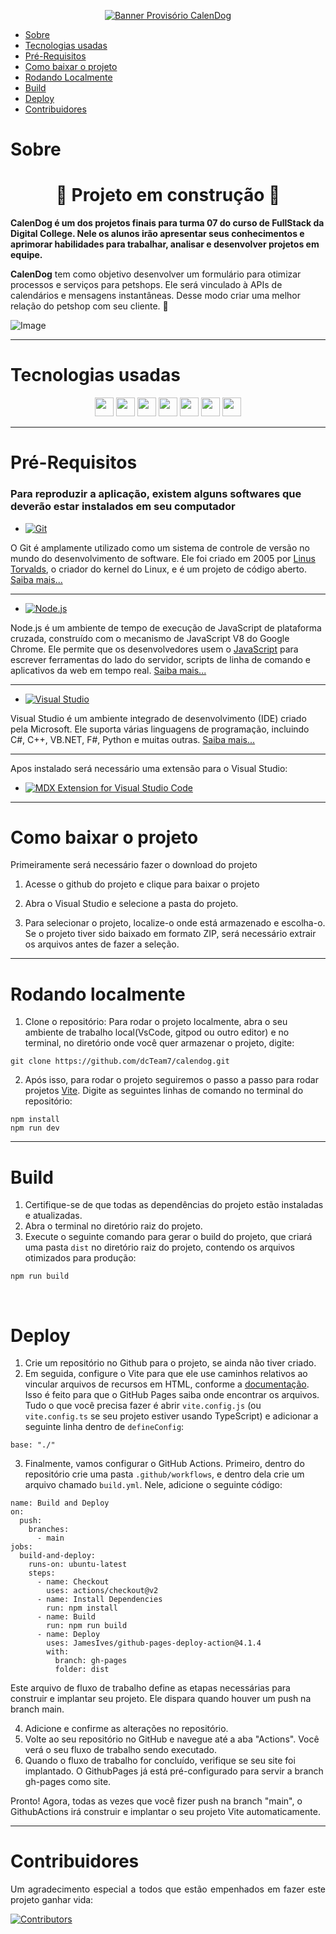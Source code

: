 <p align="center">
  <a href="https://docusaurus.io"><img src="https://user-images.githubusercontent.com/55944691/231309283-e9935db0-f345-4bd0-88a4-9629eb213f5c.png" alt="Banner Provisório CalenDog"></a>
</p>

- [Sobre](#sobre)
- [Tecnologias usadas](#tecnologias-usadas)
- [Pré-Requisitos](#pré-requisitos)
- [Como baixar o projeto](#como-baixar-o-projeto)
- [Rodando Localmente](#rodando-localmente)
- [Build](#build)
- [Deploy](#deploy)
- [Contribuidores](#contribuidores)

# Sobre

<div>
  <h1 align="center">🚧 Projeto em construção 🚧</h1>
 
  **CalenDog é um dos projetos finais para turma 07 do curso de FullStack da Digital College. Nele os alunos irão apresentar seus conhecimentos e aprimorar habilidades para trabalhar, analisar e desenvolver projetos em equipe.**
  
  <p>
    <strong>CalenDog</strong> tem como objetivo desenvolver um formulário para otimizar processos e serviços para petshops.
Ele será vinculado à APIs de calendários e mensagens instantâneas. Desse modo criar uma melhor relação do petshop 
com seu cliente. 📆 
  </p>

![Image](https://user-images.githubusercontent.com/112489062/230792165-150fe0bf-cb3a-4b52-85fd-d48ee38e206f.svg)

</div>

---

# Tecnologias usadas

<div align="center">
<img src="https://user-images.githubusercontent.com/25181517/192108891-d86b6220-e232-423a-bf5f-90903e6887c3.png" height="30em"/>
<img src="https://user-images.githubusercontent.com/25181517/192108372-f71d70ac-7ae6-4c0d-8395-51d8870c2ef0.png" height="30em"/>
<img src="https://user-images.githubusercontent.com/25181517/183890598-19a0ac2d-e88a-4005-a8df-1ee36782fde1.png" height="30em"/>
<img src="https://user-images.githubusercontent.com/25181517/183897015-94a058a6-b86e-4e42-a37f-bf92061753e5.png" height="30em"/>
<img src="https://github.com/storybookjs.png" height="30em"/>
<img src="https://user-images.githubusercontent.com/25181517/189715289-df3ee512-6eca-463f-a0f4-c10d94a06b2f.png" height="30em"/>
<img src="https://github.com/mdx-js.png" height="30em"/>
</div>

---

# Pré-Requisitos

### Para reproduzir a aplicação, existem alguns softwares que deverão estar instalados em seu computador

- [![Git](https://img.shields.io/badge/Git-Repository-orange.svg)](https://git-scm.com/)

O Git é amplamente utilizado como um sistema de controle de versão no mundo do desenvolvimento de software. Ele foi criado em 2005 por <a href="https://github.com/torvalds">Linus Torvalds</a>, o criador do kernel do Linux, e é um projeto de código aberto. <a href="https://git-scm.com/book/pt-br/v2/Come%C3%A7ando-Uma-Breve-Hist%C3%B3ria-do-Git">Saiba mais...</a>

---

- [![Node.js](https://img.shields.io/badge/Node.js-Download-brightgreen)](https://nodejs.org/en/download/)

Node.js é um ambiente de tempo de execução de JavaScript de plataforma cruzada, construído com o mecanismo de JavaScript V8 do Google Chrome. Ele permite que os desenvolvedores usem o <a href="https://github.com/topics/javascript">JavaScript</a> para escrever ferramentas do lado do servidor, scripts de linha de comando e aplicativos da web em tempo real. <a href="https://pt.wikipedia.org/wiki/Node.js">Saiba mais...</a>

---

- [![Visual Studio](https://img.shields.io/badge/Visual%20Studio-Download-blue.svg)](https://visualstudio.microsoft.com/downloads/)

Visual Studio é um ambiente integrado de desenvolvimento (IDE) criado pela Microsoft. Ele suporta várias linguagens de programação, incluindo C#, C++, VB.NET, F#, Python e muitas outras. <a href="https://learn.microsoft.com/pt-br/visualstudio/get-started/visual-studio-ide?view=vs-2022">Saiba mais...</a>

---

Apos instalado será necessário uma extensão para o Visual Studio:

- [![MDX Extension for Visual Studio Code](https://img.shields.io/visual-studio-marketplace/v/silvenon.mdx?label=MDX%20Extension&color=blue)](https://marketplace.visualstudio.com/items?itemName=silvenon.mdx)

---

# Como baixar o projeto

Primeiramente será necessário fazer o download do projeto

1. Acesse o github do projeto e clique para baixar o projeto

2. Abra o Visual Studio e selecione a pasta do projeto.

3. Para selecionar o projeto, localize-o onde está armazenado e escolha-o. Se o projeto tiver sido baixado em formato ZIP, será necessário extrair os arquivos antes de fazer a seleção.

<hr>

# Rodando localmente

1. Clone o repositório: 
  Para rodar o projeto localmente, abra o seu ambiente de trabalho local(VsCode, gitpod ou outro editor) e no terminal, no diretório onde você quer armazenar o projeto, digite:  
  ```suggestion
  git clone https://github.com/dcTeam7/calendog.git
  ``` 
2. Após isso, para rodar o projeto seguiremos o passo a passo para rodar projetos [Vite](https://pt.vitejs.dev/guide/#scaffolding-your-first-vite-project). Digite as seguintes linhas de comando no terminal do repositório:
```suggestion
npm install
npm run dev
```

<hr>

# Build

1. Certifique-se de que todas as dependências do projeto estão instaladas e atualizadas.
2. Abra o terminal no diretório raiz do projeto.
3. Execute o seguinte comando para gerar o build do projeto, que criará uma pasta `dist` no diretório raiz do projeto, contendo os arquivos otimizados para produção:

```suggestion
npm run build
```

<br>

# Deploy


1. Crie um repositório no Github para o projeto, se ainda não tiver criado.
2. Em seguida, configure o Vite para que ele use caminhos relativos ao vincular arquivos de recursos em HTML, conforme a [documentação](https://pt.vitejs.dev/config/shared-options.html). Isso é feito para que o GitHub Pages saiba onde encontrar os arquivos. Tudo o que você precisa fazer é abrir `vite.config.js` (ou `vite.config.ts` se seu projeto estiver usando TypeScript) e adicionar a seguinte linha dentro de `defineConfig`:

```suggestion
base: "./"
```

3. Finalmente, vamos configurar o GitHub Actions. Primeiro, dentro do repositório crie uma pasta `.github/workflows`, e dentro dela crie um arquivo chamado `build.yml`. Nele, adicione o seguinte código:

```suggestion
name: Build and Deploy
on:
  push:
    branches:
      - main
jobs:
  build-and-deploy:
    runs-on: ubuntu-latest
    steps:
      - name: Checkout
        uses: actions/checkout@v2
      - name: Install Dependencies
        run: npm install
      - name: Build
        run: npm run build
      - name: Deploy
        uses: JamesIves/github-pages-deploy-action@4.1.4
        with:
          branch: gh-pages
          folder: dist
```

Este arquivo de fluxo de trabalho define as etapas necessárias para construir e implantar seu projeto. Ele dispara quando houver um push na branch main.

4. Adicione e confirme as alterações no repositório.
5. Volte ao seu repositório no GitHub e navegue até a aba "Actions". Você verá o seu fluxo de trabalho sendo executado.
6. Quando o fluxo de trabalho for concluído, verifique se seu site foi implantado. O GithubPages já está pré-configurado para servir a branch gh-pages como site.

Pronto! Agora, todas as vezes que você fizer push na branch "main", o GithubActions irá construir e implantar o seu projeto Vite automaticamente.

---

# Contribuidores
<p align="justify">
Um agradecimento especial a todos que estão empenhados em fazer este projeto ganhar vida:
</p>

[![Contributors](https://contributors-img.web.app/image?repo=dcteam7/calendog)](https://github.com/dcteam7/calendog/graphs/contributors) 